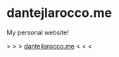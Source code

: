 # dantejlarocco.me
My personal website!

&gt; &gt; &gt; [dantejlarocco.me](https://dantejlarocco.me) < < < 
